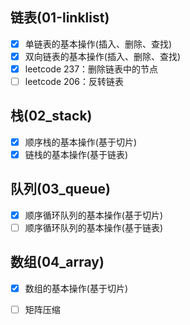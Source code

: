
## 链表(01-linklist)
- [x] 单链表的基本操作(插入、删除、查找)
- [x] 双向链表的基本操作(插入、删除、查找)
- [x] leetcode 237：删除链表中的节点
- [ ] leetcode 206：反转链表
 
## 栈(02_stack)
- [x] 顺序栈的基本操作(基于切片)
- [x] 链栈的基本操作(基于链表)

## 队列(03_queue)
- [x] 顺序循环队列的基本操作(基于切片)
- [ ] 顺序循环队列的基本操作(基于链表)

## 数组(04_array)
- [x] 数组的基本操作(基于切片)
- [ ] 矩阵压缩 


